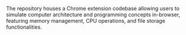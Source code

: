 The repository houses a Chrome extension codebase allowing users to simulate computer architecture and programming concepts in-browser, featuring memory management, CPU operations, and file storage functionalities.